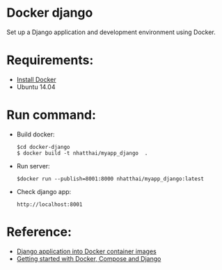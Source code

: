 # Docker django
Set up a Django application and development environment using Docker.

# Requirements:
+ [Install Docker](https://docs.docker.com/engine/installation/)
+ Ubuntu 14.04


# Run command:

+ Build docker:
	```
	$cd docker-django
	$ docker build -t nhatthai/myapp_django  .
	```

+ Run server:
	```
	$docker run --publish=8001:8000 nhatthai/myapp_django:latest
	```

+ Check django app:
	```
	http://localhost:8001
	```

# Reference:
+ [Django application into Docker container images](http://michal.karzynski.pl/blog/2015/04/19/packaging-django-applications-as-docker-container-images/)
+ [Getting started with Docker, Compose and Django](https://howchoo.com/g/y2y1mtkznda/getting-started-with-docker-compose-and-django)
